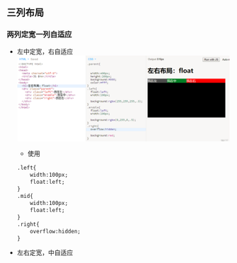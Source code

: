 ## 三列布局

### 两列定宽一列自适应

* 左中定宽，右自适应![](/assets/lmr_float.png)
  * 使用

  ```
  .left{
      width:100px;
      float:left;
  }
  .mid{
      width:100px;
      float:left;
  }
  .right{
      overflow:hidden;
  }
  ```

* 左右定宽，中自适应





